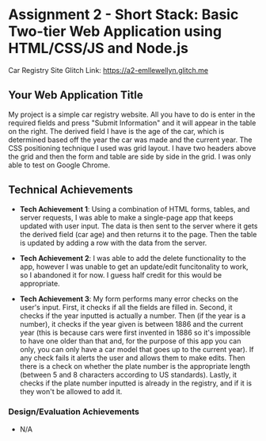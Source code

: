 Assignment 2 - Short Stack: Basic Two-tier Web Application using HTML/CSS/JS and Node.js  
===

Car Registry Site
Glitch Link: https://a2-emllewellyn.glitch.me

## Your Web Application Title
My project is a simple car registry website. All you have to do is enter in the required fields and press "Submit Information" and it will appear in the table on the right. The derived field I have is the age of the car, which is determined based off the year the car was made and the current year. The CSS positioning technique I used was grid layout. I have two headers above the grid and then the form and table are side by side in the grid. I was only able to test on Google Chrome. 

## Technical Achievements
- **Tech Achievement 1**: Using a combination of HTML forms, tables, and server requests, I was able to make a single-page app that keeps updated with user input. The data is then sent to the server where it gets the derived field (car age) and then returns it to the page. Then the table is updated by adding a row with the data from the server.

- **Tech Achievement 2**: I was able to add the delete functionality to the app, however I was unable to get an update/edit funcitonality to work, so I abandoned it for now. I guess half credit for this would be appropriate.

- **Tech Achievement 3**: My form performs many error checks on the user's input. First, it checks if all the fields are filled in. Second, it checks if the year inputted is actually a number. Then (if the year is a number), it checks if the year given is between 1886 and the current year (this is because cars were first invented in 1886 so it's impossible to have one older than that and, for the purpose of this app you can only, you can only have a car model that goes up to the current year). If any check fails it alerts the user and allows them to make edits. Then there is a check on whether the plate number is the appropriate length (between 5 and 8 characters according to US standards). Lastly, it checks if the plate number inputted is already in the registry, and if it is they won't be allowed to add it.

### Design/Evaluation Achievements
- N/A
